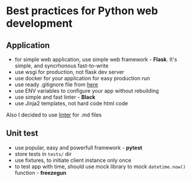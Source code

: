 # Best practices for Python web development

## Application

+ for simple web application, use simple web framework - **Flask**. It's simple, and syncrhonous fast-to-write
+ use wsgi for production, not flask dev server
+ use docker for your application for easy production run
+ use ready .gitignore file from [here](https://github.com/github/gitignore/blob/main/Python.gitignore)
+ use ENV variables to configure your app without rebuilding
+ use simple and fast linter - **Black**
+ use Jinja2 templates, not hard code html code

Also I decided to use [linter](https://marketplace.visualstudio.com/items?itemName=DavidAnson.vscode-markdownlint) for .md files

## Unit test

+ use popular, easy and powerfull framework - **pytest**
+ store tests in `tests/` dir
+ use fixtures, to initiate client instance only once
+ to test app with time, should use mock library to mock `datetime.now()` function - **freezegun**
